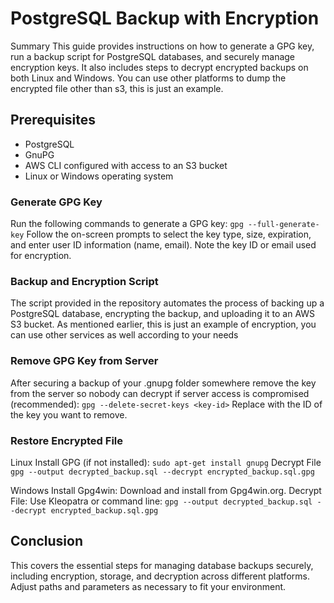 # PostgreSQL Backup with Encryption

Summary
This guide provides instructions on how to generate a GPG key, run a backup script for PostgreSQL databases, and securely manage encryption keys. It also includes steps to decrypt encrypted backups on both Linux and Windows.
You can use other platforms to dump the encrypted file other than s3, this is just an example.

## Prerequisites
 - PostgreSQL
 - GnuPG
 - AWS CLI configured with access to an S3 bucket
 - Linux or Windows operating system

### Generate GPG Key
Run the following commands to generate a GPG key:
`gpg --full-generate-key`
Follow the on-screen prompts to select the key type, size, expiration, and enter user ID information (name, email). Note the key ID or email used for encryption.

### Backup and Encryption Script
The script provided in the repository automates the process of backing up a PostgreSQL database, encrypting the backup, and uploading it to an AWS S3 bucket.
As mentioned earlier, this is just an example of encryption, you can use other services as well according to your needs

### Remove GPG Key from Server
After securing a backup of your .gnupg folder somewhere remove the key from the server so nobody can decrypt if server access is compromised (recommended):
`gpg --delete-secret-keys <key-id>`
Replace <key-id> with the ID of the key you want to remove.

### Restore Encrypted File
 Linux
   Install GPG (if not installed):
     `sudo apt-get install gnupg`
   Decrypt File
     `gpg --output decrypted_backup.sql --decrypt encrypted_backup.sql.gpg`

 Windows
   Install Gpg4win:
     Download and install from Gpg4win.org.
   Decrypt File:
     Use Kleopatra or command line:
       `gpg --output decrypted_backup.sql --decrypt encrypted_backup.sql.gpg`

## Conclusion
This covers the essential steps for managing database backups securely, including encryption, storage, and decryption across different platforms. 
Adjust paths and parameters as necessary to fit your environment.
